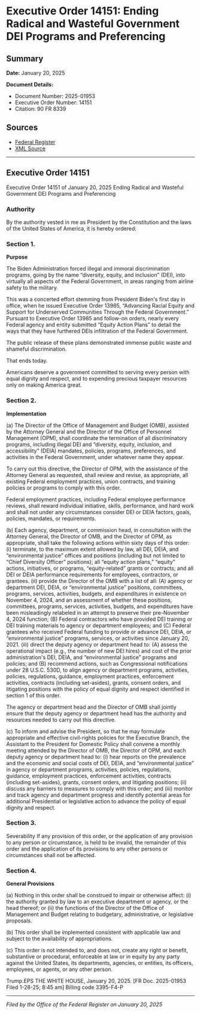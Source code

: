 # Executive Order 14151: Ending Radical and Wasteful Government DEI Programs and Preferencing

## Summary

**Date:** January 20, 2025

**Document Details:**
- Document Number: 2025-01953
- Executive Order Number: 14151
- Citation: 90 FR 8339

## Sources
- [Federal Register](https://www.federalregister.gov/documents/2025/01/29/2025-01953/ending-radical-and-wasteful-government-dei-programs-and-preferencing)
- [XML Source](https://www.federalregister.gov/documents/full_text/xml/2025/01/29/2025-01953.xml)

---

## Executive Order 14151

Executive Order 14151 of January 20, 2025
Ending Radical and Wasteful Government DEI Programs and Preferencing
### Authority

By the authority vested in me as President by the Constitution and the laws of the United States of America, it is hereby ordered:
### Section 1.

**Purpose**

The Biden Administration forced illegal and immoral discrimination programs, going by the name “diversity, equity, and inclusion” (DEI), into virtually all aspects of the Federal Government, in areas ranging from airline safety to the military.

This was a concerted effort stemming from President Biden's first day in office, when he issued Executive Order 13985, “Advancing Racial Equity and Support for Underserved Communities Through the Federal Government.”
Pursuant to Executive Order 13985 and follow-on orders, nearly every Federal agency and entity submitted “Equity Action Plans” to detail the ways that they have furthered DEIs infiltration of the Federal Government.

The public release of these plans demonstrated immense public waste and shameful discrimination.

That ends today.

Americans deserve a government committed to serving every person with equal dignity and respect, and to expending precious taxpayer resources only on making America great.
### Section 2.

**Implementation**

(a) The Director of the Office of Management and Budget (OMB), assisted by the Attorney General and the Director of the Office of Personnel Management (OPM), shall coordinate the termination of all discriminatory programs, including illegal DEI and “diversity, equity, inclusion, and accessibility” (DEIA) mandates, policies, programs, preferences, and activities in the Federal Government, under whatever name they appear.

To carry out this directive, the Director of OPM, with the assistance of the Attorney General as requested, shall review and revise, as appropriate, all existing Federal employment practices, union contracts, and training policies or programs to comply with this order.

Federal employment practices, including Federal employee performance reviews, shall reward individual initiative, skills, performance, and hard work and shall not under any circumstances consider DEI or DEIA factors, goals, policies, mandates, or requirements.

(b) Each agency, department, or commission head, in consultation with the Attorney General, the Director of OMB, and the Director of OPM, as appropriate, shall take the following actions within sixty days of this order:
    (i) terminate, to the maximum extent allowed by law, all DEI, DEIA, and “environmental justice” offices and positions (including but not limited to “Chief Diversity Officer” positions); all “equity action plans,” “equity” actions, initiatives, or programs, “equity-related” grants or contracts; and all DEI or DEIA performance requirements for employees, contractors, or grantees.
    (ii) provide the Director of the OMB with a list of all:
(A) agency or department DEI, DEIA, or “environmental justice” positions, committees, programs, services, activities, budgets, and expenditures in existence on November 4, 2024, and an assessment of whether these positions, committees, programs, services, activities, budgets, and expenditures have been misleadingly relabeled in an attempt to preserve their pre-November 4, 2024 function;
(B) Federal contractors who have provided DEI training or DEI training materials to agency or department employees; and
(C) Federal grantees who received Federal funding to provide or advance DEI, DEIA, or “environmental justice” programs, services, or activities since January 20, 2021.
    (iii) direct the deputy agency or department head to:
(A) assess the operational impact (e.g., the number of new DEI hires) and cost of the prior administration's DEI, DEIA, and “environmental justice” programs and policies; and
(B) recommend actions, such as Congressional notifications under 28 U.S.C. 530D, to align agency or department programs, activities, policies, regulations, guidance, employment practices, enforcement activities, contracts (including set-asides), grants, consent orders, and litigating positions with the policy of equal dignity and respect identified in section 1 of this order.

The agency or department head and the Director of OMB shall jointly ensure that the deputy agency or department head has the authority and resources needed to carry out this directive.

(c) To inform and advise the President, so that he may formulate appropriate and effective civil-rights policies for the Executive Branch, the Assistant to the President for Domestic Policy shall convene a monthly meeting attended by the Director of OMB, the Director of OPM, and each deputy agency or department head to:
    (i) hear reports on the prevalence and the economic and social costs of DEI, DEIA, and “environmental justice” in agency or department programs, activities, policies, regulations, guidance, employment practices, enforcement activities, contracts (including set-asides), grants, consent orders, and litigating positions;
    (ii) discuss any barriers to measures to comply with this order; and
    (iii) monitor and track agency and department progress and identify potential areas for additional Presidential or legislative action to advance the policy of equal dignity and respect.
### Section 3.

Severability
If any provision of this order, or the application of any provision to any person or circumstance, is held to be invalid, the remainder of this order and the application of its provisions to any other persons or circumstances shall not be affected.
### Section 4.

**General Provisions**

(a) Nothing in this order shall be construed to impair or otherwise affect:
    (i) the authority granted by law to an executive department or agency, or the head thereof; or
    (ii) the functions of the Director of the Office of Management and Budget relating to budgetary, administrative, or legislative proposals.

(b) This order shall be implemented consistent with applicable law and subject to the availability of appropriations.

(c) This order is not intended to, and does not, create any right or benefit, substantive or procedural, enforceable at law or in equity by any party against the United States, its departments, agencies, or entities, its officers, employees, or agents, or any other person.

Trump.EPS
THE WHITE HOUSE,
January 20, 2025.
[FR Doc. 2025-01953 
Filed 1-28-25; 8:45 am]
Billing code 3395-F4-P

---

*Filed by the Office of the Federal Register on January 20, 2025*
